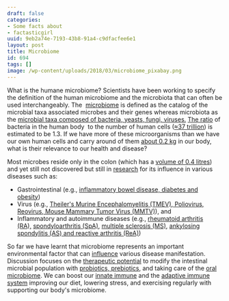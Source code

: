 ```yaml
---
draft: false
categories:
- Some facts about
- factasticgirl
uuid: 9eb2a74e-7193-43b8-91a4-c9dfacfee6e1
layout: post
title: Microbiome
id: 694
tags: []
image: /wp-content/uploads/2018/03/microbiome_pixabay.png
---
```


What is the humane microbiome? Scientists have been working to specify the definition of the human microbiome and the microbiota&nbsp;that can often be used interchangeably. The&nbsp;&nbsp;[microbiome](https://www.ncbi.nlm.nih.gov/pmc/articles/PMC3426293/)&nbsp;is defined as the catalog of the microbial taxa associated microbes and their genes whereas microbiota as the [microbial taxa composed of bacteria, yeasts, fungi, viruses.](http://www.sciencedirect.com/science/article/pii/S1590865815004144)&nbsp;[The ratio](http://www.cell.com/cell/fulltext/S0092-8674(16)00053-2?_returnURL=http%3A%2F%2Flinkinghub.elsevier.com%2Fretrieve%2Fpii%2FS0092867416000532%3Fshowall%3Dtrue) of bacteria in the human body &nbsp;to the number of human cells ([≈37 trillion](http://www.tandfonline.com/doi/abs/10.3109/03014460.2013.807878?journalCode=iahb20))&nbsp;is estimated to be 1.3. If we have more of these microorganisms than we have our own human cells and carry around of them [about 0.2 kg](https://www.ncbi.nlm.nih.gov/pmc/articles/PMC4991899/) in our body, what is their relevance to our health and disease?

Most microbes reside only in the colon (which has a [volume of 0.4 litres](http://journals.sagepub.com/doi/10.1016/S0074-2740%2875%2980015-8)) and yet still not discovered but still in [research](http://www.sciencedirect.com/science/article/pii/S1590865815004144) for its influence in various diseases such as:

- Gastrointestinal (e.g., [inflammatory bowel disease, diabetes and obesity](https://www.sciencedirect.com/science/article/pii/S1931524412001624))
- Virus (e.g.,&nbsp;[Theiler's Murine Encephalomyelitis (TMEV), Poliovirus, Reovirus, Mouse Mammary Tumor Virus (MMTV)](https://www.ncbi.nlm.nih.gov/pmc/articles/PMC4373533/)), and
- Inflammatory and autoimmune diseases (e.g., [rheumatoid arthritis (RA),](https://www.ncbi.nlm.nih.gov/pmc/articles/PMC4011633/)&nbsp;[spondyloarthritis (SpA)](https://link.springer.com/article/10.1007/s11926-012-0314-y), [multiple sclerosis (MS)](https://www.ncbi.nlm.nih.gov/pubmed/29191793), [ankylosing spondylitis (AS) and reactive arthritis (ReA)](https://www.ncbi.nlm.nih.gov/pmc/articles/PMC4789258/))

So far we have learnt that microbiome represents an important environmental factor that can [influence](https://www.nature.com/articles/nature06244)&nbsp;various disease manifestation. Discussion focuses on the [therapeutic potential](http://www.sciencedirect.com/science/article/pii/S1590865815004144) to modify the intestinal microbial population with [probiotics, prebiotics](http://www.sciencedirect.com/science/article/pii/S1043661810000186?via%3Dihub), and taking care of the [oral microbiome](http://jb.asm.org/content/192/19/5002.full). We can boost our [innate immune](https://www.ncbi.nlm.nih.gov/pubmed/12548285)&nbsp;and the [adaptive immune system](https://www.ncbi.nlm.nih.gov/pubmed/16009137)&nbsp;improving our diet, lowering stress, and exercising regularly with supporting our body's microbiome.
